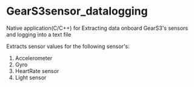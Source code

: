 # GearS3sensor_datalogging
Native application(C/C++) for Extracting data onboard GearS3's sensors and logging into a text file

Extracts sensor values for the following sensor's:
1) Accelerometer
2) Gyro
3) HeartRate sensor
4) Light sensor
